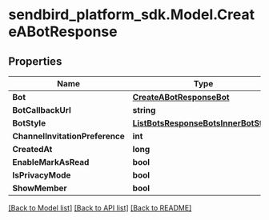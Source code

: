 
# sendbird_platform_sdk.Model.CreateABotResponse

## Properties

Name | Type | Description | Notes
------------ | ------------- | ------------- | -------------
**Bot** | [**CreateABotResponseBot**](CreateABotResponseBot.md) |  | 
**BotCallbackUrl** | **string** |  | [optional] 
**BotStyle** | [**ListBotsResponseBotsInnerBotStyle**](ListBotsResponseBotsInnerBotStyle.md) |  | [optional] 
**ChannelInvitationPreference** | **int** |  | [optional] 
**CreatedAt** | **long** |  | [optional] 
**EnableMarkAsRead** | **bool** |  | [optional] 
**IsPrivacyMode** | **bool** |  | [optional] 
**ShowMember** | **bool** |  | [optional] 

[[Back to Model list]](../README.md#documentation-for-models)
[[Back to API list]](../README.md#documentation-for-api-endpoints)
[[Back to README]](../README.md)

